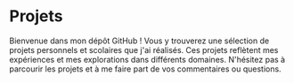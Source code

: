 # Projets
Bienvenue dans mon dépôt GitHub ! Vous y trouverez une sélection de projets personnels et scolaires que j'ai réalisés. Ces projets reflètent mes expériences et mes explorations dans différents domaines. N'hésitez pas à parcourir les projets et à me faire part de vos commentaires ou questions.
